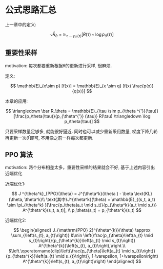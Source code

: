 # 公式思路汇总

上一章中的定义:

$$
\triangledown \bar R_\theta = \mathbb{E}_{\tau \sim p_\theta (\tau)} [R(\tau) \triangledown \log p_\theta(\tau) ]
$$

## 重要性采样

motivation: 每次都要重新根据$\theta$的更新进行采样, 很麻烦.

定义:

$$
\mathbb{E}_{x\sim p} [f(x)] = \mathbb{E}_{x \sim q} [f(x) \frac{p(x)}{q(x)}]
$$

本章的应用:

$$
\triangledown \bar R_\theta = \mathbb{E}_{\tau \sim p_{\theta ^{'}}(\tau)} [\frac{p_\theta(\tau)}{p_{\theta^{'}} (\tau)} R(\tau) \triangledown \log p_\theta(\tau)]
$$

只要采样数量足够多, 就能很好逼近. 同时也可以减少重新采用数量, 梯度下降几轮再更新一次$\theta^{'}$即可, 不用像之前一样每次都更新.

## PPO 算法

motivation: 两个分布相差太多，重要性采样的结果就会不好, 基于上述内容引出近端优化

近端优化1:

$$
J ^{\theta^k}_{PPO}(\theta) = J^{\theta^k}(\theta ) - \beta \text{KL}(\theta, \theta^k)\\
\text{其中}J^{\theta^k}(\theta) = \mathbb{E}_{(s_t, a_t) \sim \pi_{\theta^k} }[\frac{p_\theta(a_t \mid s_t)}{p_{\theta^k}(a_t \mid s_t)} A^{\theta^k}(s_t, a_t)], \\
p_\theta(s_t) = p_{\theta^k}(s_t)
$$

近端优化2:

$$
\begin{aligned}
J_{\mathrm{PPO} 2}^{\theta^{k}}(\theta) \approx \sum_{\left(s_{t}, a_{t}\right)} &\min \left(\frac{p_{\theta}\left(a_{t} \mid s_{t}\right)}{p_{\theta^{k}}\left(a_{t} \mid s_{t}\right)} A^{\theta^{k}}\left(s_{t}, a_{t}\right),\right.\\
&\left.\operatorname{clip}\left(\frac{p_{\theta}\left(a_{t} \mid s_{t}\right)}{p_{\theta^{k}}\left(a_{t} \mid s_{t}\right)}, 1-\varepsilon, 1+\varepsilon\right) A^{\theta^{k}}\left(s_{t}, a_{t}\right)\right)
\end{aligned}
$$
